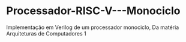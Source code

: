 # Processador-RISC-V---Monociclo
Implementação em Verilog de um processador monociclo, Da matéria Arquiteturas de Computadores 1
